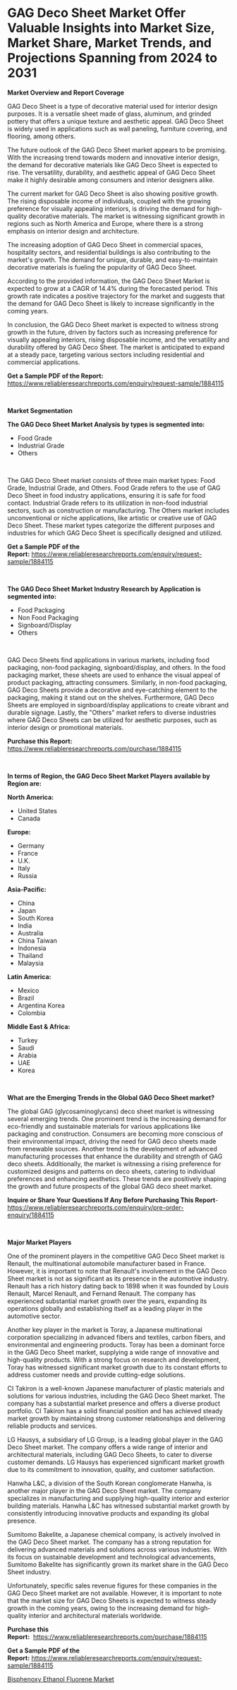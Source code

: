 <p><h1>GAG Deco Sheet Market Offer Valuable Insights into Market Size, Market Share, Market Trends, and Projections Spanning from 2024 to 2031</h1></p><p><strong>Market Overview and Report Coverage</strong></p>
<p><p>GAG Deco Sheet is a type of decorative material used for interior design purposes. It is a versatile sheet made of glass, aluminum, and grinded pottery that offers a unique texture and aesthetic appeal. GAG Deco Sheet is widely used in applications such as wall paneling, furniture covering, and flooring, among others.</p><p>The future outlook of the GAG Deco Sheet market appears to be promising. With the increasing trend towards modern and innovative interior design, the demand for decorative materials like GAG Deco Sheet is expected to rise. The versatility, durability, and aesthetic appeal of GAG Deco Sheet make it highly desirable among consumers and interior designers alike.</p><p>The current market for GAG Deco Sheet is also showing positive growth. The rising disposable income of individuals, coupled with the growing preference for visually appealing interiors, is driving the demand for high-quality decorative materials. The market is witnessing significant growth in regions such as North America and Europe, where there is a strong emphasis on interior design and architecture.</p><p>The increasing adoption of GAG Deco Sheet in commercial spaces, hospitality sectors, and residential buildings is also contributing to the market's growth. The demand for unique, durable, and easy-to-maintain decorative materials is fueling the popularity of GAG Deco Sheet.</p><p>According to the provided information, the GAG Deco Sheet Market is expected to grow at a CAGR of 14.4% during the forecasted period. This growth rate indicates a positive trajectory for the market and suggests that the demand for GAG Deco Sheet is likely to increase significantly in the coming years.</p><p>In conclusion, the GAG Deco Sheet market is expected to witness strong growth in the future, driven by factors such as increasing preference for visually appealing interiors, rising disposable income, and the versatility and durability offered by GAG Deco Sheet. The market is anticipated to expand at a steady pace, targeting various sectors including residential and commercial applications.</p></p>
<p><strong>Get a Sample PDF of the Report:</strong> <a href="https://www.reliableresearchreports.com/enquiry/request-sample/1884115">https://www.reliableresearchreports.com/enquiry/request-sample/1884115</a></p>
<p>&nbsp;</p>
<p><strong>Market Segmentation</strong></p>
<p><strong>The GAG Deco Sheet Market Analysis by types is segmented into:</strong></p>
<p><ul><li>Food Grade</li><li>Industrial Grade</li><li>Others</li></ul></p>
<p>&nbsp;</p>
<p><p>The GAG Deco Sheet market consists of three main market types: Food Grade, Industrial Grade, and Others. Food Grade refers to the use of GAG Deco Sheet in food industry applications, ensuring it is safe for food contact. Industrial Grade refers to its utilization in non-food industrial sectors, such as construction or manufacturing. The Others market includes unconventional or niche applications, like artistic or creative use of GAG Deco Sheet. These market types categorize the different purposes and industries for which GAG Deco Sheet is specifically designed and utilized.</p></p>
<p><strong>Get a Sample PDF of the Report:</strong>&nbsp;<a href="https://www.reliableresearchreports.com/enquiry/request-sample/1884115">https://www.reliableresearchreports.com/enquiry/request-sample/1884115</a></p>
<p>&nbsp;</p>
<p><strong>The GAG Deco Sheet Market Industry Research by Application is segmented into:</strong></p>
<p><ul><li>Food Packaging</li><li>Non Food Packaging</li><li>Signboard/Display</li><li>Others</li></ul></p>
<p>&nbsp;</p>
<p><p>GAG Deco Sheets find applications in various markets, including food packaging, non-food packaging, signboard/display, and others. In the food packaging market, these sheets are used to enhance the visual appeal of product packaging, attracting consumers. Similarly, in non-food packaging, GAG Deco Sheets provide a decorative and eye-catching element to the packaging, making it stand out on the shelves. Furthermore, GAG Deco Sheets are employed in signboard/display applications to create vibrant and durable signage. Lastly, the "Others" market refers to diverse industries where GAG Deco Sheets can be utilized for aesthetic purposes, such as interior design or promotional materials.</p></p>
<p><strong>Purchase this Report:</strong>&nbsp; <a href="https://www.reliableresearchreports.com/purchase/1884115">https://www.reliableresearchreports.com/purchase/1884115</a></p>
<p>&nbsp;</p>
<p><strong>In terms of Region, the GAG Deco Sheet Market Players available by Region are:</strong></p>
<p>
    <p> <strong> North America: </strong>
        <ul>
            <li>United States</li>
            <li>Canada</li>
        </ul>
        </p> 
    <p> <strong> Europe: </strong>
        <ul>
            <li>Germany</li>
            <li>France</li>
            <li>U.K.</li>
            <li>Italy</li>
            <li>Russia</li>
        </ul>
        </p> 
    <p> <strong> Asia-Pacific: </strong>
        <ul>
            <li>China</li>
            <li>Japan</li>
            <li>South Korea</li>
            <li>India</li>
            <li>Australia</li>
            <li>China Taiwan</li>
            <li>Indonesia</li>
            <li>Thailand</li>
            <li>Malaysia</li>
        </ul>
        </p> 
    <p> <strong> Latin America: </strong>
        <ul>
            <li>Mexico</li>
            <li>Brazil</li>
            <li>Argentina Korea</li>
            <li>Colombia</li>
        </ul>
        </p> 
    <p> <strong> Middle East & Africa: </strong>
        <ul>
            <li>Turkey</li>
            <li>Saudi</li>
            <li>Arabia</li>
            <li>UAE</li>
            <li>Korea</li>
        </ul>
    </p>
    </p>
<p>&nbsp;</p>
<p><strong>What are the Emerging Trends in the Global GAG Deco Sheet market?</strong></p>
<p><p>The global GAG (glycosaminoglycans) deco sheet market is witnessing several emerging trends. One prominent trend is the increasing demand for eco-friendly and sustainable materials for various applications like packaging and construction. Consumers are becoming more conscious of their environmental impact, driving the need for GAG deco sheets made from renewable sources. Another trend is the development of advanced manufacturing processes that enhance the durability and strength of GAG deco sheets. Additionally, the market is witnessing a rising preference for customized designs and patterns on deco sheets, catering to individual preferences and enhancing aesthetics. These trends are positively shaping the growth and future prospects of the global GAG deco sheet market.</p></p>
<p><strong>Inquire or Share Your Questions If Any Before Purchasing This Report</strong>- <a href="https://www.reliableresearchreports.com/enquiry/pre-order-enquiry/1884115">https://www.reliableresearchreports.com/enquiry/pre-order-enquiry/1884115</a></p>
<p>&nbsp;</p>
<p><strong>Major Market Players</strong></p>
<p><p>One of the prominent players in the competitive GAG Deco Sheet market is Renault, the multinational automobile manufacturer based in France. However, it is important to note that Renault's involvement in the GAG Deco Sheet market is not as significant as its presence in the automotive industry. Renault has a rich history dating back to 1898 when it was founded by Louis Renault, Marcel Renault, and Fernand Renault. The company has experienced substantial market growth over the years, expanding its operations globally and establishing itself as a leading player in the automotive sector.</p><p>Another key player in the market is Toray, a Japanese multinational corporation specializing in advanced fibers and textiles, carbon fibers, and environmental and engineering products. Toray has been a dominant force in the GAG Deco Sheet market, supplying a wide range of innovative and high-quality products. With a strong focus on research and development, Toray has witnessed significant market growth due to its constant efforts to address customer needs and provide cutting-edge solutions.</p><p>CI Takiron is a well-known Japanese manufacturer of plastic materials and solutions for various industries, including the GAG Deco Sheet market. The company has a substantial market presence and offers a diverse product portfolio. CI Takiron has a solid financial position and has achieved steady market growth by maintaining strong customer relationships and delivering reliable products and services.</p><p>LG Hausys, a subsidiary of LG Group, is a leading global player in the GAG Deco Sheet market. The company offers a wide range of interior and architectural materials, including GAG Deco Sheets, to cater to diverse customer demands. LG Hausys has experienced significant market growth due to its commitment to innovation, quality, and customer satisfaction.</p><p>Hanwha L&C, a division of the South Korean conglomerate Hanwha, is another major player in the GAG Deco Sheet market. The company specializes in manufacturing and supplying high-quality interior and exterior building materials. Hanwha L&C has witnessed substantial market growth by consistently introducing innovative products and expanding its global presence.</p><p>Sumitomo Bakelite, a Japanese chemical company, is actively involved in the GAG Deco Sheet market. The company has a strong reputation for delivering advanced materials and solutions across various industries. With its focus on sustainable development and technological advancements, Sumitomo Bakelite has significantly grown its market share in the GAG Deco Sheet industry.</p><p>Unfortunately, specific sales revenue figures for these companies in the GAG Deco Sheet market are not available. However, it is important to note that the market size for GAG Deco Sheets is expected to witness steady growth in the coming years, owing to the increasing demand for high-quality interior and architectural materials worldwide.</p></p>
<p><strong>Purchase this Report:</strong>&nbsp;&nbsp;<a href="https://www.reliableresearchreports.com/purchase/1884115">https://www.reliableresearchreports.com/purchase/1884115</a></p>
<p></p>
<p><strong>Get a Sample PDF of the Report:</strong>&nbsp;<a href="https://www.reliableresearchreports.com/enquiry/request-sample/1884115">https://www.reliableresearchreports.com/enquiry/request-sample/1884115</a></p>
<p><p><a href="https://github.com/RickHolmes3/Market-Research-Report-List-2/blob/main/bisphenoxy-ethanol-fluorene-market.md">Bisphenoxy Ethanol Fluorene Market</a></p></p>